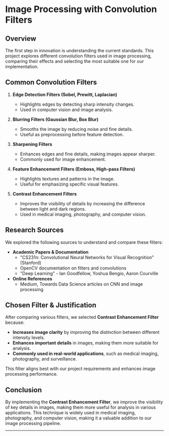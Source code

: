 # Image Processing with Convolution Filters

## Overview
The first step in innovation is understanding the current standards. This project explores different convolution filters used in image processing, comparing their effects and selecting the most suitable one for our implementation.

## Common Convolution Filters

1. **Edge Detection Filters (Sobel, Prewitt, Laplacian)**
   - Highlights edges by detecting sharp intensity changes.
   - Used in computer vision and image analysis.

2. **Blurring Filters (Gaussian Blur, Box Blur)**
   - Smooths the image by reducing noise and fine details.
   - Useful as preprocessing before feature detection.

3. **Sharpening Filters**
   - Enhances edges and fine details, making images appear sharper.
   - Commonly used for image enhancement.

4. **Feature Enhancement Filters (Emboss, High-pass Filters)**
   - Highlights textures and patterns in the image.
   - Useful for emphasizing specific visual features.

5. **Contrast Enhancement Filters**
   - Improves the visibility of details by increasing the difference between light and dark regions.
   - Used in medical imaging, photography, and computer vision.

## Research Sources
We explored the following sources to understand and compare these filters:
- **Academic Papers & Documentation**
  - "CS231n: Convolutional Neural Networks for Visual Recognition" (Stanford)
  - OpenCV documentation on filters and convolutions
  - "Deep Learning" - Ian Goodfellow, Yoshua Bengio, Aaron Courville
- **Online References**
  - Medium, Towards Data Science articles on CNN and image processing

## Chosen Filter & Justification
After comparing various filters, we selected **Contrast Enhancement Filter** because:
- **Increases image clarity** by improving the distinction between different intensity levels.
- **Enhances important details** in images, making them more suitable for analysis.
- **Commonly used in real-world applications**, such as medical imaging, photography, and surveillance.

This filter aligns best with our project requirements and enhances image processing performance.

## Conclusion
By implementing the **Contrast Enhancement Filter**, we improve the visibility of key details in images, making them more useful for analysis in various applications. This technique is widely used in medical imaging, photography, and computer vision, making it a valuable addition to our image processing pipeline.

---
